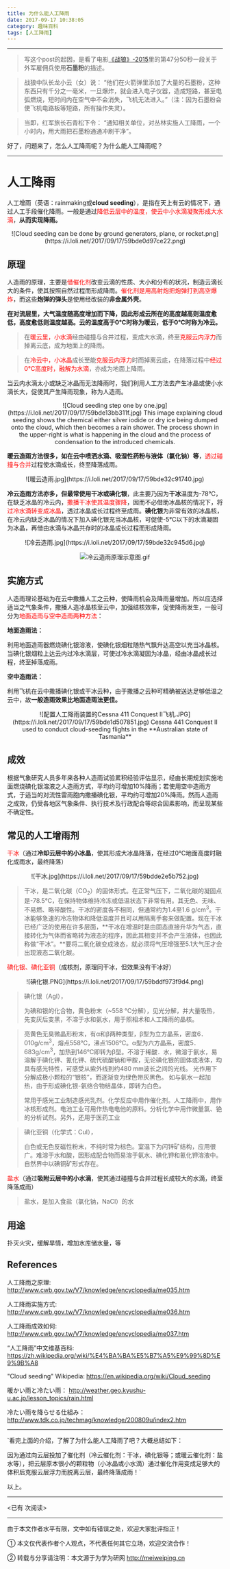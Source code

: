 ```yaml
---
title: 为什么能人工降雨
date: 2017-09-17 10:38:05
category: 趣味百科
tags: [人工降雨]
---
```


---

> 写这个post的起因，是看了电影[《战狼》-2015](https://www.youtube.com/watch?v=-jxTg6Rj7os)里的第47分50秒一段关于外军雇佣兵使用**石墨粉**的描述。

> 战狼中队长龙小云（女）说：
 “他们在火箭弹里添加了大量的石墨粉，这种东西只有千分之一毫米，一旦爆炸，就会进入电子仪器，造成短路，甚至电弧燃烧，短时间内在空气中不会消失，飞机无法进入。”（注：因为石墨粉会使飞机电路板等短路，所有操作失灵）。

> 当即，红军旅长石青松下令：
> “通知相关单位，对丛林实施人工降雨，一个小时内，用大雨把石墨粉通通冲刷干净”。

好了，问题来了，怎么人工降雨呢？为什么能人工降雨呢？

---

<!-- more -->


# 人工降雨 #

人工增雨（英语：rainmaking或**cloud seeding**），是指在天上有云的情况下，通过人工手段催化降雨。一般是通过<font color=red>降低云层中的温度，使云中小水滴凝聚形成大水滴</font>，**从而实现降雨。**

<center>
![Cloud seeding can be done by ground generators, plane, or rocket.png](https://i.loli.net/2017/09/17/59bde0d97ce22.png)
</center>

## 原理 ##

人造雨的原理，主要是<font color=red>借催化剂</font>改变云滴的性质、大小和分布的状况，制造云滴长大的条件，使其按照自然过程而形成降雨。<font color=red>催化剂是用高射炮把炮弹打到高空爆炸</font>，而这些**炮弹的弹头**是使用经改装的**非金属外壳**。

**在对流层里，大气温度随高度增加而下降，因此形成云所在的高度越高则温度愈低，高度愈低则温度越高。**云的温度**高于0℃时称为暖云，低于0℃时称为冷云。**



> 在<font color=red>暖云里，小水滴</font>经由碰撞与合并过程，变成大水滴，终至<font color=red>克服云内浮力</font>而掉离云底，成为地面上的降雨。


> 在<font color=red>冷云中，小冰晶</font>成长至能<font color=red>克服云内浮力</font>时而掉离云底，在降落过程中<font color=red>经过0℃高度时，融解为水滴</font>，亦成为地面上降雨。

当云内水滴太小或缺乏冰晶而无法降雨时，我们利用人工方法去产生冰晶或使小水滴长大，促使其产生降雨现象，称为人造雨。

<center>
![Cloud seeding step one by one.jpg](https://i.loli.net/2017/09/17/59bde13bb311f.jpg)
This image explaining cloud seeding shows the chemical either silver iodide or dry ice being dumped onto the cloud, which then becomes a rain shower. The process shown in the upper-right is what is happening in the cloud and the process of condensation to the introduced chemicals.
</center>

**暖云造雨方法很多，如在云中喷洒水滴、吸湿性药粉与液体（氯化钠）等**，<font color=red>透过碰撞与合并</font>过程使水滴成长，终至降落成雨。

<center>
![暖云造雨.jpg](https://i.loli.net/2017/09/17/59bde32c91740.jpg)
</center>

**冷云造雨方法亦多，但最常使用干冰或碘化银**，此主要乃因为**干冰**温度为-78℃，在缺乏冰晶的冷云内，<font color=red>撒播干冰使其温度骤降</font>，因而不必借助冰晶核的情况下，将<font color=red>过冷水滴转变成冰晶</font>，透过冰晶成长过程终至成雨。**碘化银**为非常有效的冰晶核，在冷云内缺乏冰晶的情况下加入碘化银充当冰晶核，可促使-5℃以下的水滴凝固为冰晶，再借由水滴与冰晶共存时的冰晶成长过程而形成降雨。

<center>
![冷云造雨.jpg](https://i.loli.net/2017/09/17/59bde32c945d6.jpg)


![冷云造雨原理示意图.gif](https://i.loli.net/2017/09/17/59bde25cc67f1.gif)
</center>

## 实施方式 ##

人造雨理论基础为在云中撒播人工之云种，使降雨机会及降雨量增加。所以应选择适当之气象条件，撒播人造冰晶核至云中，加强结核效率，促使降雨发生，一般可分为<font color=red>地面造雨与空中造雨两种方法</font>：

**地面造雨法：**

利用地面造雨器燃烧碘化银溶液，使碘化银烟粒随热气飘升达高空以充当冰晶核。当碘化银烟粒上达云内过冷水滴层，可使过冷水滴凝固为冰晶，经由冰晶成长过程，终至掉落成雨。

**空中造雨法：**

利用飞机在云中撒播碘化银或干冰云种，由于撒播之云种可精确被送达足够低温之云中，故**一般造雨效果比地面造雨法更佳。**

<center>
![配置人工降雨装置的Cessna 411 Conquest II飞机.JPG](https://i.loli.net/2017/09/17/59bde1d507851.jpg)
Cessna 441 Conquest II used to conduct cloud-seeding flights in the **Australian state of Tasmania**
</center>

## 成效 ##

根据气象研究人员多年来各种人造雨试验累积经验评估显示，经由长期规划实施地面燃烧碘化银溶液之人造雨方式，平均约可增加10%降雨；若使用空中造雨方式，于适当的对流性雷雨胞内撒播碘化银，平均约可增加20%降雨。然而人造雨之成效，仍受各地区气象条件、执行技术及行政配合等综合因素影响，而呈现某些不确定性。

## 常见的人工增雨剂 ##

<font color=red>干冰</font>（通过**冷却云层中的小冰晶**，使其形成大冰晶降落，在经过0℃地面高度时融化成雨水，最终降落）

<center>
![干冰.jpg](https://i.loli.net/2017/09/17/59bdde2e5b752.jpg)
</center>

> 干冰，是二氧化碳（CO<sub>2</sub>）的固体形式。在正常气压下，二氧化碳的凝固点是-78.5℃，在保持物体维持冷冻或低温状态下非常有用。其无色、无味、不易燃、略带酸性。干冰的密度各不相同，但通常约为1.4至1.6 g/cm<sup>3</sup>。干冰能够急速的冷冻物体和降低温度并且可以用隔离手套来做配置。现在干冰已经广泛的使用在许多层面，**干冰在增温时是由固态直接升华为气态，直接转化为气体而省略转为液态的程序，因此其相变并不会产生液体，也因此称做“干冰”。**要将二氧化碳变成液态，就必须将气压增强至5.1大气压才会出现液态二氧化碳。


<font color=red>碘化银、碘化亚铜</font>（成核剂，原理同干冰，但效果没有干冰好）

<center>
![碘化银.PNG](https://i.loli.net/2017/09/17/59bddf973f9d4.png)
</center>

> 碘化银（AgI），
> 
> 为碘和银的化合物，黄色粉末（~558 °C分解），见光分解，并大量吸热，先变灰后变黑，不溶于水和氨水，用于照相术和人工降雨的晶核。

> 亮黄色无臭微晶形粉末，有α和β两种类型，β型为立方晶系，密度6．010g/cm<sup>3</sup>，熔点558℃，沸点1506℃。α型为六方晶系，密度5．683g/cm<sup>3</sup>，加热到146℃即转为β型。不溶于稀酸．水，微溶于氨水，易溶解于碘化钾、氰化钾、硫代硫酸钠和甲胺，无论碘化银的固体或液体，均具有感光特性，可感受从紫外线到约480 mm波长之间的光线。 光作用下分解成极小颗粒的“银核”，而逐渐变为绿色带灰黑色。 如与氨水一起加热，由于形成碘化银-氨络合物结晶体，即转为白色。
> 
> 常用于感光工业制造感光乳剂。化学反应中用作催化剂。人工降雨中，用作冰核形成剂。电池工业可用作热电电他的原料。分析化学中用作微量氯、铯的分析试剂。另外，还用于医药工业


> 碘化亚铜（化学式：CuI），
> 
> 白色或无色反磁性粉末，不纯时常为棕色。室温下为闪锌矿结构，应用很广。难溶于水和酸，因形成配合物而易溶于氨水、碘化钾和氰化钾溶液中。自然界中以碘铜矿形式存在。

<font color=red>盐水</font>（通过**吸附云层中的小水滴**，使其通过碰撞与合并过程长成较大的水滴，终至降落成雨）

> 盐水，是加入食盐（氯化钠，NaCl）的水

## 用途 ##

扑灭火灾，缓解旱情，增加水库储水量，等



##  References ##

人工降雨之原理: http://www.cwb.gov.tw/V7/knowledge/encyclopedia/me035.htm

人工降雨实施方式:  http://www.cwb.gov.tw/V7/knowledge/encyclopedia/me036.htm

人工降雨成效如何:  http://www.cwb.gov.tw/V7/knowledge/encyclopedia/me037.htm

“人工降雨”中文维基百科: https://zh.wikipedia.org/wiki/%E4%BA%BA%E5%B7%A5%E9%99%8D%E9%9B%A8

"Cloud seeding" Wikipedia: https://en.wikipedia.org/wiki/Cloud_seeding

暖かい雨と冷たい雨： http://weather.geo.kyushu-u.ac.jp/lesson_topics/rain.html

冷たい雨を降らせる仕組み：　http://www.tdk.co.jp/techmag/knowledge/200809u/index2.htm

---


`看完上面的介绍，了解了为什么能人工降雨了吧？大概总结如下：

因为通过向云层投加了催化剂（冷云催化剂：干冰，碘化银等；或暖云催化剂：盐水等），把云层原本很小的颗粒物（小冰晶或小水滴）通过催化作用变成足够大的体积后克服云层浮力而脱离云层，最终降落成雨！`

以上。


---

<span id="busuanzi_container_page_pv">
<已有 <span id="busuanzi_value_page_pv"></span> 次阅读>
</span>

---


由于本文作者水平有限，文中如有错误之处，欢迎大家批评指正！

① 本文仅代表作者个人观点，不代表任何其它立场，欢迎交流合作！

② 转载与分享请注明：本文源于为学为研网 http://meiweiping.cn
